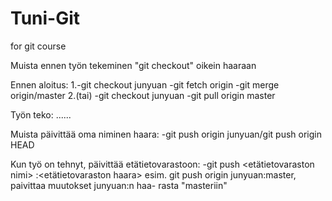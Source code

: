 # Tuni-Git
for git course

Muista ennen työn tekeminen "git checkout" oikein haaraan

Ennen aloitus:
		1.-git checkout junyuan
		-git fetch origin
		-git merge origin/master
		2.(tai)
		-git checkout junyuan
		-git pull origin master

Työn teko:
		......

Muista päivittää oma niminen haara:
		-git push origin junyuan/git push origin HEAD 

Kun työ on tehnyt, päivittää etätietovarastoon:
		-git push <etätietovaraston nimi> <paikallinen haara>:<etätietovaraston haara>
		esim. git push origin junyuan:master, paivittaa muutokset junyuan:n haa-	rasta "masteriin"
